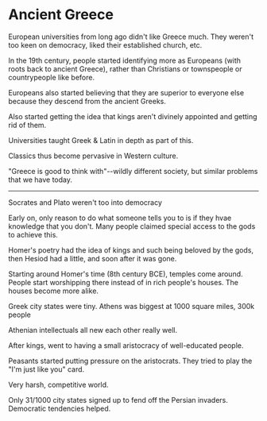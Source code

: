 # Ancient Greece

European universities from long ago didn't like Greece much. They weren't too keen on democracy, liked their established church, etc.

In the 19th century, people started identifying more as Europeans (with roots back to ancient Greece), rather than Christians or townspeople or countrypeople like before. 

Europeans also started believing that they are superior to everyone else because they descend from the ancient Greeks.

Also started getting the idea that kings aren't divinely appointed and getting rid of them.

Universities taught Greek & Latin in depth as part of this.

Classics thus become pervasive in Western culture.

"Greece is good to think with"--wildly different society, but similar problems that we have today.

---

Socrates and Plato weren't too into democracy

Early on, only reason to do what someone tells you to is if they hvae knowledge that you don't. Many people claimed special access to the gods to achieve this.

Homer's poetry had the idea of kings and such being beloved by the gods, then Hesiod had a little, and soon after it was gone.

Starting around Homer's time (8th century BCE), temples come around. People start worshipping there instead of in rich people's houses. The houses become more alike.

Greek city states were tiny. Athens was biggest at 1000 square miles, 300k people

Athenian intellectuals all new each other really well.

After kings, went to having a small aristocracy of well-educated people.

Peasants started putting pressure on the aristocrats. They tried to play the "I'm just like you" card.

Very harsh, competitive world.

Only 31/1000 city states signed up to fend off the Persian invaders. Democratic tendencies helped.
